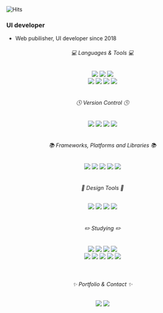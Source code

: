 ![Hits](https://hits.seeyoufarm.com/api/count/incr/badge.svg?url=https%3A%2F%2Fgithub.com%2Fdoh-lee&count_bg=%231b1b1b&title_bg=%231b1b1b&icon=github.svg&icon_color=%23ffffff&title=hits&edge_flat=false)

### UI developer
- Web pubilisher, UI developer since 2018

<div align="center">
  <h6>💻 Languages & Tools 💻</h6>
  <img src="https://img.shields.io/badge/HTML5-E34F26?style=flat-square&logo=HTML5&logoColor=white" />
  <img src="https://img.shields.io/badge/CSS3-1572B6?style=flat-square&logo=CSS3&logoColor=white" />
  <img src="https://img.shields.io/badge/JavaScript-F7DF1E?style=flat-square&logo=JavaScript&logoColor=white" /> 
	<br>
  <img src="https://img.shields.io/badge/Eclipse-2C2255?style=flat-square&logo=Eclipse IDE&logoColor=white" />
  <img src="https://img.shields.io/badge/VS code-5C2D91?style=flat-square&logo=Visual Studio&logoColor=white" />
	<img src="https://img.shields.io/badge/WebStorm-000000?style=flat-square&logo=WebStorm&logoColor=white" />
  <img src="https://img.shields.io/badge/Atom-66595C?style=flat-square&logo=Atom&logoColor=white" />
	<br><br>
	<h6>🕓 Version Control 🕓</h6>
	<img src="https://img.shields.io/badge/Git-F05032?style=flat-square&logo=Git&logoColor=white" />
	<img src="https://img.shields.io/badge/Bitbucket-0047B3?style=flat-square&logo=Bitbucket&logoColor=white" />
	<img src="https://img.shields.io/badge/Atlassian-0052CC?style=flat-square&logo=Atlassian&logoColor=white" />
	<img src="https://img.shields.io/badge/SVN-809CC9?style=flat-square&logo=Subversion&logoColor=white" />
  <br><br>
	<h6>📚 Frameworks, Platforms and Libraries 📚</h6>
	<img src="https://img.shields.io/badge/React-61DAFB?style=flat-square&logo=React&logoColor=white" />
	<img src="https://img.shields.io/badge/Styled Components-DB7093?style=flat-square&logo=Styled Components&logoColor=white" />
  <img src="https://img.shields.io/badge/Sass/Scss-CC6699?style=flat-square&logo=Sass&logoColor=white" />
  <img src="https://img.shields.io/badge/jQuery-0769AD?style=flat-square&logo=jQuery&logoColor=white" />
  <img src="https://img.shields.io/badge/Bootstrap-7952B3?style=flat-square&logo=Bootstrap&logoColor=white" /> 
	<br><br>
  <h6>🎨 Design Tools 🎨</h6>
	<img src="https://img.shields.io/badge/Photoshop-31A8FF?style=flat-square&logo=Adobe Photoshop&logoColor=white" />
	<img src="https://img.shields.io/badge/Illustrator-FF9A00?style=flat-square&logo=Adobe Illustrator&logoColor=white" />
	<img src="https://img.shields.io/badge/Figma-F24E1E?style=flat-square&logo=Figma&logoColor=white" />
	<img src="https://img.shields.io/badge/Zeplin-F69833?style=flat-square&logo=Zeplin&logoColor=white" />
	<br><br>
  <h6>✏️ Studying ✏️</h6>
  <img src="https://img.shields.io/badge/Node-339933?style=flat-square&logo=Node.js&logoColor=white" />
  <img src="https://img.shields.io/badge/Redux-764ABC?style=flat-square&logo=Redux&logoColor=white" />
  <img src="https://img.shields.io/badge/Next-000000?style=flat-square&logo=Next.js&logoColor=white" />
  <img src="https://img.shields.io/badge/TypeScript-3178C6?style=flat-square&logo=TypeScript&logoColor=white" /> <br>
  <img src="https://img.shields.io/badge/Python-3776AB?style=flat-square&logo=Python&logoColor=white" />
  <img src="https://img.shields.io/badge/Firebase-FFCA28?style=flat-square&logo=Firebase&logoColor=white" />
  <img src="https://img.shields.io/badge/Netlify-00C7B7?style=flat-square&logo=Netlify&logoColor=white" />
  <img src="https://img.shields.io/badge/Vercel-000000?style=flat-square&logo=Vercel&logoColor=white" />
	<img src="https://img.shields.io/badge/MongoDB-47A248?style=flat-square&logo=MongoDB&logoColor=white" />
  <br><br><br>
  <h6>✨ Portfolio & Contact ✨</h6>
  <a href="https://github.com/doh-lee/portfolio_2023"><img src="https://img.shields.io/badge/Portfoilo-181717?style=flat-square&logo=github&logoColor=white&link=https://github.com/doh-lee/portfolio_2023"></a>
  <a href="mailto:dohee.biz@gmail.com"><img src="https://img.shields.io/badge/Gmail-d14836?style=flat-square&logo=Gmail&logoColor=white&link=mailto:dohee.biz@gmail.com"></a>
</div>
